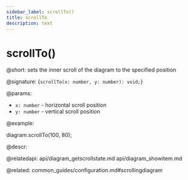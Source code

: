 ```yaml
---
sidebar_label: scrollTo()
title: scrollTo
description: text
---
```


# scrollTo()

@short: sets the inner scroll of the diagram to the specified position

@signature: {`scrollTo(x: number, y: number): void;`}

@params:
- `x: number` - horizontal scroll position
- `y: number` - vertical scroll position

@example:

diagram.scrollTo(100, 80);

@descr:

@relatedapi:
api/diagram_getscrollstate.md
api/diagram_showitem.md

@related:
common_guides/configuration.md#scrollingdiagram

